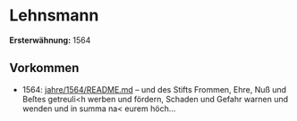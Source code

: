 # Lehnsmann

**Ersterwähnung:** 1564

## Vorkommen
- 1564: [jahre/1564/README.md](../jahre/1564/README.md) – und des Stifts
Frommen, Ehre, Nuß und Beſtes getreuli<h werben und
fördern, Schaden und Gefahr warnen und wenden und in
summa na< eurem höch...
